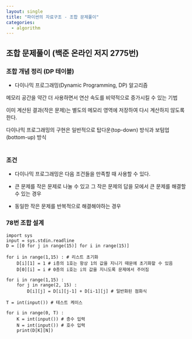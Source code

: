 ```yaml
---
layout: single
title: "파이썬의 자료구조 - 조합 문제풀이"
categories:
  - algorithm
---
```


## 조합 문제풀이 (백준 온라인 저지 2775번)
### 조합 개념 정리 (DP 테이블)


- 다이나믹 프로그래밍(Dynamic Programming, DP) 알고리즘 <br>

메모리 공간을 약간 더 사용하면서 연산 속도를 비약적으로 증가시킬 수 있는 기법 <br>

이미 계산된 결과(작은 문제)는 별도의 메모리 영역에 저장하여 다시 계산하지 않도록 한다. <br>

다이나믹 프로그래밍의 구현은 일반적으로 탑다운(top-down) 방식과 보텀업(bottom-up) 방식 <br> <br>
 

### 조건
- 다이나믹 프로그래밍은 다음 조건들을 만족할 때 사용할 수 있다.

- 큰 문제를 작은 문제로 나눌 수 있고 그 작은 문제의 답을 모에서 큰 문제를 해결할 수 있는 경우

- 동일한 작은 문제를 반복적으로 해결해야하는 경우

### 78번 조합 설계

```
import sys
input = sys.stdin.readline
D = [[0 for j in range(15)] for i in range(15)]

for i in range(1,15) : # 리스트 초기화
    D[i][1] = 1 # i층의 1호는 항상 1의 값을 지니기 때문에 초기화할 수 있음
    D[0][i] = i # 0층의 i호는 i의 값을 지니도록 문제에서 주어짐

for i in range(1,15) :
    for j in range(2, 15) :
        D[i][j] = D[i][j-1] + D[i-1][j] # 일반화된 점화식

T = int(input()) # 테스트 케이스

for i in range(0, T) :
    K = int(input()) # 층수 입력
    N = int(input()) # 호수 입력
    print(D[K][N])
```
